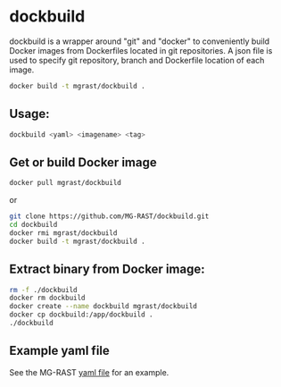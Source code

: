 # dockbuild

dockbuild is a wrapper around "git" and "docker" to conveniently build Docker images from Dockerfiles located in git repositories. A json file is used to specify git repository, branch and Dockerfile location of each image.

```bash
docker build -t mgrast/dockbuild .
```


## Usage:

```bash
dockbuild <yaml> <imagename> <tag>
```

## Get or build Docker image

```bash
docker pull mgrast/dockbuild
```

or

```bash
git clone https://github.com/MG-RAST/dockbuild.git
cd dockbuild
docker rmi mgrast/dockbuild
docker build -t mgrast/dockbuild .
```


## Extract binary from Docker image:
```bash
rm -f ./dockbuild
docker rm dockbuild
docker create --name dockbuild mgrast/dockbuild
docker cp dockbuild:/app/dockbuild .
./dockbuild
```

## Example yaml file
See the MG-RAST [yaml file](https://github.com/MG-RAST/MG-RAST-infrastructure/blob/master/mgrast.yaml) for an example.
